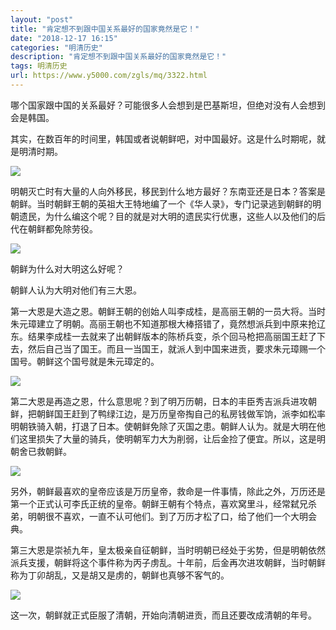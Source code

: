 ```yaml
---
layout: "post"
title: "肯定想不到跟中国关系最好的国家竟然是它！"
date: "2018-12-17 16:15"
categories: "明清历史"
description: "肯定想不到跟中国关系最好的国家竟然是它！"
tags: 明清历史
url: https://www.y5000.com/zgls/mq/3322.html
---
```






哪个国家跟中国的关系最好？可能很多人会想到是巴基斯坦，但绝对没有人会想到会是韩国。

其实，在数百年的时间里，韩国或者说朝鲜吧，对中国最好。这是什么时期呢，就是明清时期。

![](https://img.y5000.com/uploads/allimg/161024/8-161024105400240.jpg)

明朝灭亡时有大量的人向外移民，移民到什么地方最好？东南亚还是日本？答案是朝鲜。当时朝鲜王朝的英祖大王特地编了一个《华人录》，专门记录逃到朝鲜的明朝遗民，为什么编这个呢？目的就是对大明的遗民实行优惠，这些人以及他们的后代在朝鲜都免除劳役。

![](https://img.y5000.com/uploads/allimg/161024/8-161024105411b9.jpg)

朝鲜为什么对大明这么好呢？

朝鲜人认为大明对他们有三大恩。

第一大恩是大造之恩。朝鲜王朝的创始人叫李成桂，是高丽王朝的一员大将。当时朱元璋建立了明朝。高丽王朝也不知道那根大棒搭错了，竟然想派兵到中原来抢辽东。结果李成桂一去就来了出朝鲜版本的陈桥兵变，杀个回马枪把高丽国王赶了下去，然后自己当了国王。而且一当国王，就派人到中国来进贡，要求朱元璋赐一个国号。朝鲜这个国号就是朱元璋定的。

![](https://img.y5000.com/uploads/allimg/161024/8-161024105423U2.jpg)

第二大恩是再造之恩，什么意思呢？到了明万历朝，日本的丰臣秀吉派兵进攻朝鲜，把朝鲜国王赶到了鸭绿江边，是万历皇帝掏自己的私房钱做军饷，派李如松率明朝铁骑入朝，打退了日本。使朝鲜免除了灭国之患。朝鲜人认为。就是大明在他们这里损失了大量的骑兵，使明朝军力大为削弱，让后金捡了便宜。所以，这是明朝舍已救朝鲜。

![](https://img.y5000.com/uploads/allimg/161024/8-161024105436239.jpg)

另外，朝鲜最喜欢的皇帝应该是万历皇帝，救命是一件事情，除此之外，万历还是第一个正式认可李氏正统的皇帝。朝鲜王朝有个特点，喜欢窝里斗，经常弑兄杀弟，明朝很不喜欢，一直不认可他们。到了万历才松了口，给了他们一个大明会典。

第三大恩是崇祯九年，皇太极亲自征朝鲜，当时明朝已经处于劣势，但是明朝依然派兵支援，朝鲜将这个事件称为丙子虏乱。十年前，后金再次进攻朝鲜，当时朝鲜称为丁卯胡乱，又是胡又是虏的，朝鲜也真够不客气的。

![](https://img.y5000.com/uploads/allimg/161024/8-161024105445947.jpg)

这一次，朝鲜就正式臣服了清朝，开始向清朝进贡，而且还要改成清朝的年号。
